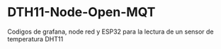 # DTH11-Node-Open-MQT
Codigos de grafana, node red y ESP32 para la lectura de un sensor de temperatura DHT11
